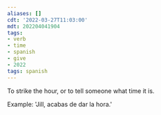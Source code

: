 ```yaml
---
aliases: []
cdt: '2022-03-27T11:03:00'
mdt: 202204041904
tags:
- verb
- time
- spanish
- give
- 2022
tags: spanish
---
```


To strike the hour, or to tell someone what time it is.

Example: 'Jill, acabas de dar la hora.'
